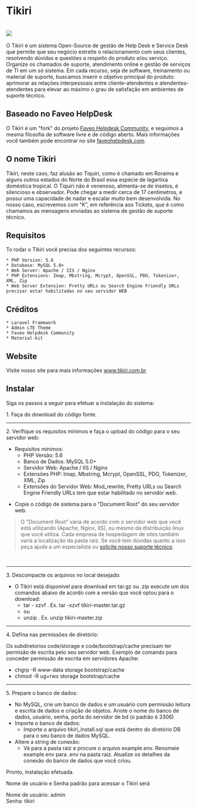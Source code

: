 Tikiri 
========
<br><img src="https://img.shields.io/badge/License-OSL-blue.svg">&nbsp;</br>

O Tikiri é um sistema Open-Source de gestão de Help Desk e Service Desk que permite que seu negócio estreite o relacionamento com seus clientes, resolvendo dúvidas e questões a respeito do produto e/ou serviço. Organize os chamados de suporte, atendimento online e gestão de serviços de TI em um só sistema.
Em cada recurso, seja de software, treinamento ou material de suporte, buscamos inserir o objetivo principal do produto: aprimorar as relações interpessoais entre cliente-atendentes e atendentes-atendentes para elevar ao máximo o grau de satisfação em ambientes de suporte técnico.

Baseado no Faveo HelpDesk
--------------------------
O Tikiri é um "fork" do projeto <a href="https://github.com/ladybirdweb/faveo-helpdesk" target="_blank">Faveo Helpdesk Community</a>, e seguimos a mesma filosofia de software livre e de código aberto. Mais informações você também pode encontrar no site <a href="https://www.faveohelpdesk.com/" target="_blank">faveohelpdesk.com</a>.

O nome Tikiri
--------------------------
Tikiri, neste caso, faz alusão ao Tiquiri, como é chamado em Roraima e alguns outros estados do Norte do Brasil essa espécie de lagartixa doméstica tropical. O Tiquiri não é venenoso, alimenta-se de insetos, é silencioso e observador. Pode chegar a medir cerca de 17 centímetros, e possui uma capacidade de nadar e escalar muito bem desenvolvida. No nosso caso, escrevemos com “K”, em referência aos Tickets, que é como chamamos as mensagens enviadas ao sistema de gestão de suporte técnico.


Requisitos
--------------------------
To rodar o Tikiri você precisa dos seguintes recursos:

	* PHP Version: 5.6
	* Database: MySQL 5.0+
	* Web Server: Apache / IIS / Nginx
	* PHP Extensions: Imap, Mbstring, Mcrypt, OpenSSL, PDO, Tokenizer, XML, Zip
	* Web Server Extension: Pretty URLs ou Search Engine Friendly URLs precisar estar habilitadas no seu servidor WEB


Créditos
--------------------------
	* Laravel Framework
	* Admin LTE Theme
	* Faveo Helpdesk Community
	* Material-kit

Website
--------------------------
Visite nosso site para mais informações <a href="https://tikiri.com.br" target="_blank">www.tikiri.com.br</a>

Instalar
--------------------------

<p>Siga os passos a seguir para efetuar a instala&ccedil;&atilde;o do sistema:</p>

<p>1. Fa&ccedil;a do download do c&oacute;digo fonte.</p>

<hr />
<p>2. Verifique os requisitos m&iacute;nimos e fa&ccedil;a o upload do c&oacute;digo para o seu servidor web:</p>

<ul>
	<li>Requisitos m&iacute;nimos:
	<ul>
		<li>PHP Vers&atilde;o: 5.6</li>
		<li>Banco de Dados: MySQL 5.0+</li>
		<li>Servidor Web: Apache / IIS / Nginx</li>
		<li>Extens&otilde;es PHP: Imap, Mbstring, Mcrypt, OpenSSL, PDO, Tokenizer, XML, Zip</li>
		<li>Extens&otilde;es do Servidor Web: Mod_rewrite, Pretty URLs ou Search Engine Friendly URLs tem que estar habilitado no servidor web.</li>
	</ul>
	</li>
</ul>

<ul>
	<li>Copie o c&oacute;digo de sistema para o &quot;Document Root&quot; do seu servidor web.</li>
</ul>

<blockquote>
<p>O&nbsp;&quot;Document Root&quot; varia de acordo com o servidor web que voc&ecirc; est&aacute; utilizando (Apache, Nginx, IIS), ou mesmo da distribui&ccedil;&atilde;o linux que voc&ecirc; utiliza. Cada empresa de hospedagem de sites tamb&eacute;m varia a localiza&ccedil;&atilde;o da pasta raiz. Se voc&ecirc; tem d&uacute;vidas quanto a isso pe&ccedil;a ajuda a um especialista ou <a href="https://tikiri.com.br/contato/">solicite nosso suporte t&eacute;cnico</a>.</p>
</blockquote>

<p>&nbsp;</p>

<hr />
<p>3. Descompacte os arquivos no local desejado:</p>

<ul>
	<li>O Tikiri est&aacute; dispon&iacute;vel para download em tar.gz ou .zip execute um dos comandos abaixo de acordo com a vers&atilde;o que voc&ecirc; optou para o download:
	<ul>
		<li>tar - xzvf . Ex. tar -xzvf&nbsp;tikiri-master.tar.gz</li>
		<li>ou</li>
		<li>unzip&nbsp;.&nbsp;Ex. unzip tikiri-master.zip</li>
	</ul>
	</li>
</ul>

<hr />
<p>4. Defina nas permiss&otilde;es de diret&oacute;rio:</p>

<p>Os subdiretorios code/storage e code/bootstrap/cache precisam ter permis&atilde;o de escrita pelo seu servidor web. Exemplo de comando para conceder permiss&atilde;o de escrita em servidores Apache:</p>

<ul>
	<li>chgrp -R www-data storage bootstrap/cache</li>
	<li>chmod -R ug+rwx storage bootstrap/cache</li>
</ul>

<hr />
<p>5. Prepare o banco de dados:</p>

<ul>
	<li>No MySQL, crie um banco de dados e um usu&aacute;rio com permiss&atilde;o leitura e&nbsp;escrita de dados e cria&ccedil;&atilde;o de objetos. Anote o nome do banco de dados, usu&aacute;rio, senha, porta do servidor de bd (o padr&atilde;o &eacute; 3306)</li>
	<li>Importe o banco de dados:
		<ul>
			<li>Importe o arquivo&nbsp;tikiri_install.sql que est&aacute; dentro do diret&oacute;rio DB para o seu banco de dados MySQL.</li>
		</ul>
	</li>
	<li>Altere a string de conex&atilde;o:
		<ul>
			<li>V&aacute; para a pasta raiz e procure o arquivo example.env. Renomeie example.env para .env na pasta raiz. Atualize os detalhes da conex&atilde;o do banco de dados que voc&ecirc; criou.</li>
		</ul>
	</li>  
</ul>

<p>Pronto, instala&ccedil;&atilde;o efetuada.</p>

<p>Nome de usu&aacute;rio e Senha padr&atilde;o para acessar o Tikiri ser&aacute;</p>

<p>Nome de usu&aacute;rio: admin<br />
Senha: tikiri</p>

